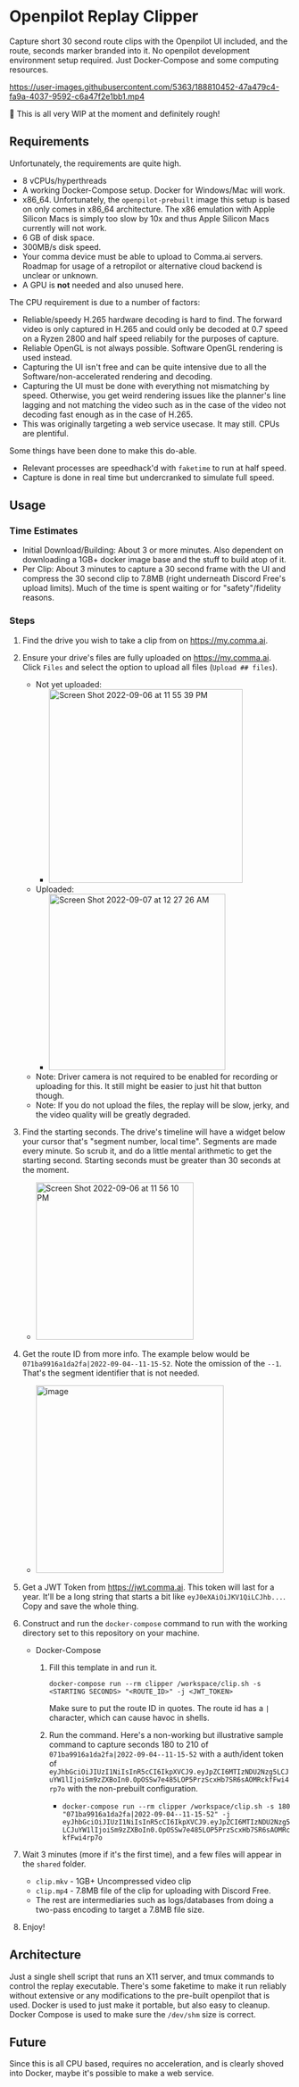 # Openpilot Replay Clipper

Capture short 30 second route clips with the Openpilot UI included, and the route, seconds marker branded into it. No openpilot development environment setup required. Just Docker-Compose and some computing resources.

https://user-images.githubusercontent.com/5363/188810452-47a479c4-fa9a-4037-9592-c6a47f2e1bb1.mp4

🚧 This is all very WIP at the moment and definitely rough!

## Requirements

Unfortunately, the requirements are quite high.

* 8 vCPUs/hyperthreads
* A working Docker-Compose setup. Docker for Windows/Mac will work.
* x86_64. Unfortunately, the `openpilot-prebuilt` image this setup is based on only comes in x86_64 architecture. The x86 emulation with Apple Silicon Macs is simply too slow by 10x and thus Apple Silicon Macs currently will not work.
* 6 GB of disk space.
* 300MB/s disk speed.
* Your comma device must be able to upload to Comma.ai servers. Roadmap for usage of a retropilot or alternative cloud backend is unclear or unknown.
* A GPU is **not** needed and also unused here.

The CPU requirement is due to a number of factors:

* Reliable/speedy H.265 hardware decoding is hard to find. The forward video is only captured in H.265 and could only be decoded at 0.7 speed on a Ryzen 2800 and half speed reliabily for the purposes of capture.
* Reliable OpenGL is not always possible. Software OpenGL rendering is used instead.
* Capturing the UI isn't free and can be quite intensive due to all the Software/non-accelerated rendering and decoding.
* Capturing the UI must be done with everything not mismatching by speed. Otherwise, you get weird rendering issues like the planner's line lagging and not matching the video such as in the case of the video not decoding fast enough as in the case of H.265.
* This was originally targeting a web service usecase. It may still. CPUs are plentiful.

Some things have been done to make this do-able.

* Relevant processes are speedhack'd with `faketime` to run at half speed.
* Capture is done in real time but undercranked to simulate full speed.

## Usage

### Time Estimates

* Initial Download/Building: About 3 or more minutes. Also dependent on downloading a 1GB+ docker image base and the stuff to build atop of it.
* Per Clip: About 3 minutes to capture a 30 second frame with the UI and compress the 30 second clip to 7.8MB (right underneath Discord Free's upload limits). Much of the time is spent waiting or for "safety"/fidelity reasons.

### Steps

1. Find the drive you wish to take a clip from on https://my.comma.ai.
2. Ensure your drive's files are fully uploaded on https://my.comma.ai. Click `Files` and select the option to upload all files (`Upload ## files`).
   * Not yet uploaded:
     * <img width="347" alt="Screen Shot 2022-09-06 at 11 55 39 PM" src="https://user-images.githubusercontent.com/5363/188815682-6694c2f8-1d77-468e-9152-75a709477c9a.png">
   * Uploaded:
     * <img width="316" alt="Screen Shot 2022-09-07 at 12 27 26 AM" src="https://user-images.githubusercontent.com/5363/188816174-51045496-4614-4050-b911-c4abb987c5fe.png">
   * Note: Driver camera is not required to be enabled for recording or uploading for this. It still might be easier to just hit that button though.
   * Note: If you do not upload the files, the replay will be slow, jerky, and the video quality will be greatly degraded.
3. Find the starting seconds. The drive's timeline will have a widget below your cursor that's "segment number, local time". Segments are made every minute. So scrub it, and do a little mental arithmetic to get the starting second. Starting seconds must be greater than 30 seconds at the moment.
   * <img width="282" alt="Screen Shot 2022-09-06 at 11 56 10 PM" src="https://user-images.githubusercontent.com/5363/188816664-6e1cd8e3-a363-4653-85da-a03332e39c13.png">
4. Get the route ID from more info. The example below would be `071ba9916a1da2fa|2022-09-04--11-15-52`. Note the omission of the `--1`. That's the segment identifier that is not needed.
   * <img width="336" alt="image" src="https://user-images.githubusercontent.com/5363/188817040-5341e1af-2176-47ad-87f3-ba0a3d88a32a.png">
5. Get a JWT Token from https://jwt.comma.ai. This token will last for a year. It'll be a long string that starts a bit like `eyJ0eXAiOiJKV1QiLCJhb...`. Copy and save the whole thing.   
6. Construct and run the `docker-compose` command to run with the working directory set to this repository on your machine.
   * Docker-Compose
      1. Fill this template in and run it.

         ```
         docker-compose run --rm clipper /workspace/clip.sh -s <STARTING SECONDS> "<ROUTE_ID>" -j <JWT_TOKEN>
         ```

         Make sure to put the route ID in quotes. The route id has a `|` character, which can cause havoc in shells.

      2. Run the command. Here's a non-working but illustrative sample command to capture seconds 180 to 210 of `071ba9916a1da2fa|2022-09-04--11-15-52` with a auth/ident token of `eyJhbGciOiJIUzI1NiIsInR5cCI6IkpXVCJ9.eyJpZCI6MTIzNDU2Nzg5LCJuYW1lIjoiSm9zZXBoIn0.OpOSSw7e485LOP5PrzScxHb7SR6sAOMRckfFwi4rp7o` with the non-prebuilt configuration.
         * `docker-compose run --rm clipper /workspace/clip.sh -s 180 "071ba9916a1da2fa|2022-09-04--11-15-52" -j eyJhbGciOiJIUzI1NiIsInR5cCI6IkpXVCJ9.eyJpZCI6MTIzNDU2Nzg5LCJuYW1lIjoiSm9zZXBoIn0.OpOSSw7e485LOP5PrzScxHb7SR6sAOMRckfFwi4rp7o`

8. Wait 3 minutes (more if it's the first time), and a few files will appear in the `shared` folder.
   * `clip.mkv` - 1GB+ Uncompressed video clip
   * `clip.mp4` - 7.8MB file of the clip for uploading with Discord Free.
   * The rest are intermediaries such as logs/databases from doing a two-pass encoding to target a 7.8MB file size.
9. Enjoy!

## Architecture

Just a single shell script that runs an X11 server, and tmux commands to control the replay executable.  There's some faketime to make it run reliably without extensive or any modifications to the pre-built openpilot that is used. Docker is used to just make it portable, but also easy to cleanup. Docker Compose is used to make sure  the `/dev/shm` size is correct.

## Future

Since this is all CPU based, requires no acceleration, and is clearly shoved into Docker, maybe it's possible to make a web service.
